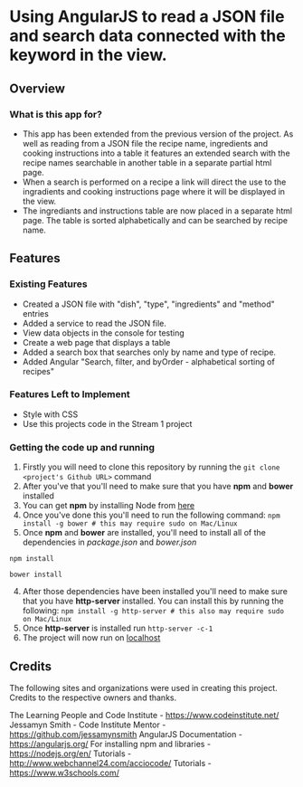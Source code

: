 # Using AngularJS to read a JSON file and search data connected with the keyword in the view.

## Overview

### What is this app for?

- This app has been extended from the previous version of the project. As well as reading from a JSON file the recipe name, ingredients and cooking instructions into a table it features an extended search with the recipe names searchable in another table in a separate partial html page.
- When a search is performed on a recipe a link will direct the use to the ingradients and cooking instructions page where it will be displayed in the view.
- The ingrediants and instructions table are now placed in a separate html page. The table is sorted alphabetically and can be searched by recipe name.

## Features

### Existing Features
- Created a JSON file with "dish", "type", "ingredients" and "method" entries
- Added a service to read the JSON file.
- View data objects in the console for testing
- Create a web page that displays a table
- Added a search box that searches only by name and type of recipe.
- Added Angular "Search, filter, and byOrder - alphabetical sorting of recipes" 

### Features Left to Implement
- Style with CSS
- Use this projects code in the Stream 1 project


### Getting the code up and running
1. Firstly you will need to clone this repository by running the ```git clone <project's Github URL>``` command
2. After you've that you'll need to make sure that you have **npm** and **bower** installed
  1. You can get **npm** by installing Node from [here](https://nodejs.org/en/)
  2. Once you've done this you'll need to run the following command:
     `npm install -g bower # this may require sudo on Mac/Linux`
3. Once **npm** and **bower** are installed, you'll need to install all of the dependencies in *package.json* and *bower.json*
  ```
  npm install
 
  bower install
  ```
4. After those dependencies have been installed you'll need to make sure that you have **http-server** installed. You can install this by running the following: ```npm install -g http-server # this also may require sudo on Mac/Linux```
5. Once **http-server** is installed run ```http-server -c-1```
6. The project will now run on [localhost](http://127.0.0.1:8080)



## Credits

The following sites and organizations were used in creating this project. Credits to the respective owners and thanks.

The Learning People and Code Institute - https://www.codeinstitute.net/
Jessamyn Smith - Code Institute Mentor - https://github.com/jessamynsmith
AngularJS Documentation - https://angularjs.org/
For installing npm and libraries - https://nodejs.org/en/
Tutorials - http://www.webchannel24.com/acciocode/
Tutorials - https://www.w3schools.com/
